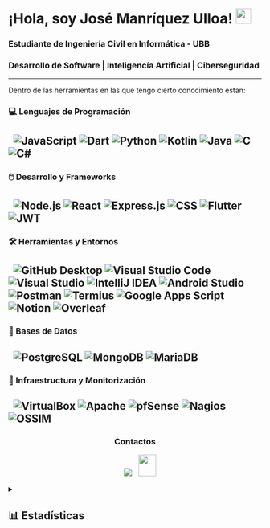 # ¡Hola, soy José Manríquez Ulloa! <img src="https://media.giphy.com/media/hvRJCLFzcasrR4ia7z/giphy.gif" width="30px"/>

### Estudiante de Ingeniería Civil en Informática - UBB  

### Desarrollo de Software | Inteligencía Artificial | Ciberseguridad
---
Dentro de las herramientas en las que tengo cierto conocimiento estan:
### 💻 Lenguajes de Programación  
&nbsp;
		![JavaScript](https://img.shields.io/badge/JavaScript-F7DF1E?style=flat&logo=javascript&logoColor=black)
		![Dart](https://img.shields.io/badge/Dart-0175C2?style=flat&logo=dart&logoColor=white)
		![Python](https://img.shields.io/badge/Python-3776AB?style=flat&logo=python&logoColor=white)
		![Kotlin](https://img.shields.io/badge/Kotlin-7F52FF?style=flat&logo=kotlin&logoColor=white)
		![Java](https://img.shields.io/badge/Java-ED8B00?style=flat&logo=openjdk&logoColor=white)
		![C](https://img.shields.io/badge/C-A8B9CC?style=flat&logo=c&logoColor=black)
		![C#](https://img.shields.io/badge/C%23-239120?style=flat&logo=c-sharp&logoColor=white)
---
### 🖱️ Desarrollo y Frameworks  
&nbsp;
		![Node.js](https://img.shields.io/badge/Node.js-339933?style=flat&logo=nodedotjs&logoColor=white)
		![React](https://img.shields.io/badge/React-61DAFB?style=flat&logo=react&logoColor=black)
		![Express.js](https://img.shields.io/badge/Express.js-000000?style=flat&logo=express&logoColor=white)
		![CSS](https://img.shields.io/badge/CSS-264de4?style=flat&logo=css3&logoColor=white)
		![Flutter](https://img.shields.io/badge/Flutter-02569B?style=flat&logo=flutter&logoColor=white)
		![JWT](https://img.shields.io/badge/JWT-000000?style=flat&logo=json-web-tokens&logoColor=white)
---	
### 🛠️ Herramientas y Entornos  
&nbsp;
		![GitHub Desktop](https://img.shields.io/badge/GitHub%20Desktop-2E2E2E?style=flat&logo=github&logoColor=white)
		![Visual Studio Code](https://img.shields.io/badge/VS%20Code-007ACC?style=flat&logo=visual-studio-code&logoColor=white)
		![Visual Studio](https://img.shields.io/badge/Visual%20Studio-5C2D91?style=flat&logo=visual-studio&logoColor=white)
		![IntelliJ IDEA](https://img.shields.io/badge/IntelliJ%20IDEA-000000?style=flat&logo=intellijidea&logoColor=white)
		![Android Studio](https://img.shields.io/badge/Android%20Studio-3DDC84?style=flat&logo=android-studio&logoColor=white)
		![Postman](https://img.shields.io/badge/Postman-FF6C37?style=flat&logo=postman&logoColor=white)
		![Termius](https://img.shields.io/badge/Termius-0E131F?style=flat&logo=gnubash&logoColor=white)
		![Google Apps Script](https://img.shields.io/badge/Google%20Apps%20Script-4285F4?style=flat&logo=google&logoColor=white)
		![Notion](https://img.shields.io/badge/Notion-000000?style=flat&logo=notion&logoColor=white)
		![Overleaf](https://img.shields.io/badge/Overleaf-47A141?style=flat&logo=overleaf&logoColor=white)
---
### 💾 Bases de Datos
&nbsp;
		![PostgreSQL](https://img.shields.io/badge/PostgreSQL-4169E1?style=flat&logo=postgresql&logoColor=white)
		![MongoDB](https://img.shields.io/badge/MongoDB-47A248?style=flat&logo=mongodb&logoColor=white)
		![MariaDB](https://img.shields.io/badge/MariaDB-003545?style=flat&logo=mariadb&logoColor=white)
---
### 🧩 Infraestructura y Monitorización  
&nbsp;
		![VirtualBox](https://img.shields.io/badge/VirtualBox-183A61?style=flat&logo=virtualbox&logoColor=white)
		![Apache](https://img.shields.io/badge/Apache-CA2136?style=flat&logo=apache&logoColor=white)
		![pfSense](https://img.shields.io/badge/pfSense-22314E?style=flat&logoColor=white)
		![Nagios](https://img.shields.io/badge/Nagios-252525?style=flat&logo=nagios&logoColor=white)
		![OSSIM](https://img.shields.io/badge/AlienVault%20OSSIM-0E1111?style=flat&logoColor=green)
---
<h3 align="center" >Contactos</h3>

<p align="center">

 <div align="center"  class="icons-social" style="margin-left: 10px;">
        <a   target="_blank" href="https://www.linkedin.com/in/jomulloa/">
			<img src="https://img.icons8.com/doodle/40/000000/linkedin--v2.png" style="margin-left: 10px;" ></a>
           <a style="margin-left: 10px;" target="_blank" href="mailto:manriquezjose100@gmail.com">
		<img src="https://img.icons8.com/doodle/2x/gmail-new.png" style=" width:35px; height:43px;"></a>
      </div>

</p>

<details>
  <summary><h2>📊 Estadísticas</h2></summary>
  <div align="center">
  <br><br>
      <img src="https://github-readme-stats.vercel.app/api?username=JoMULLOA&show_icons=true&hide_title=false&theme=dark&rank_icon=github&hide_border=false&border_radius=10&include_all_commits=true&count_private=true" alt="GitHub Stats"/>
    <br><br>
      <img src="https://github-readme-stats.vercel.app/api/top-langs/?username=JoMULLOA&layout=compact&theme=dark&hide_border=false&border_radius=10" width="45%" alt="Top Langs"/>
  </div>
</details>
